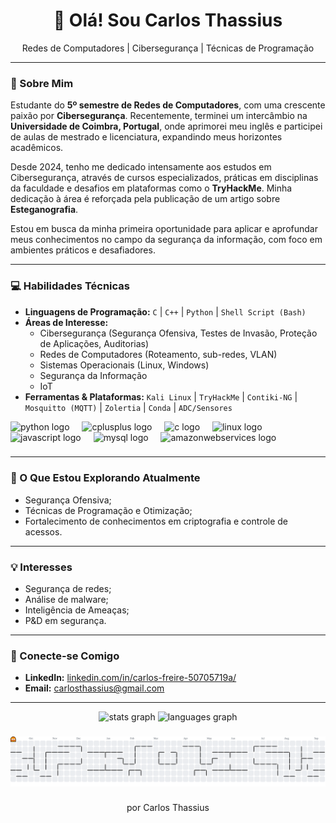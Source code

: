 <div align="center">
  <h1>👋 Olá! Sou Carlos Thassius</h1>
  <p>Redes de Computadores | Cibersegurança | Técnicas de Programação</p>
</div>

---

### 🚀 Sobre Mim

Estudante do **5º semestre de Redes de Computadores**, com uma crescente paixão por **Cibersegurança**. Recentemente, terminei um intercâmbio na **Universidade de Coimbra, Portugal**, onde aprimorei meu inglês e participei de aulas de mestrado e licenciatura, expandindo meus horizontes acadêmicos.

Desde 2024, tenho me dedicado intensamente aos estudos em Cibersegurança, através de cursos especializados, práticas em disciplinas da faculdade e desafios em plataformas como o **TryHackMe**. Minha dedicação à área é reforçada pela publicação de um artigo sobre **Esteganografia**.

Estou em busca da minha primeira oportunidade para aplicar e aprofundar meus conhecimentos no campo da segurança da informação, com foco em ambientes práticos e desafiadores.

---

### 💻 Habilidades Técnicas

* **Linguagens de Programação:** `C` | `C++` | `Python` | `Shell Script (Bash)`
* **Áreas de Interesse:**
    * Cibersegurança (Segurança Ofensiva, Testes de Invasão, Proteção de Aplicações, Auditorias)
    * Redes de Computadores (Roteamento, sub-redes, VLAN)
    * Sistemas Operacionais (Linux, Windows)
    * Segurança da Informação
    * IoT
* **Ferramentas & Plataformas:** `Kali Linux` | `TryHackMe` | `Contiki-NG` | `Mosquitto (MQTT)` | `Zolertia` | `Conda` | `ADC/Sensores`

<div align="left">
  <img src="https://cdn.jsdelivr.net/gh/devicons/devicon/icons/python/python-original.svg" height="40" alt="python logo"  />
  <img width="12" />
  <img src="https://cdn.jsdelivr.net/gh/devicons/devicon/icons/cplusplus/cplusplus-original.svg" height="40" alt="cplusplus logo"  />
  <img width="12" />
  <img src="https://cdn.jsdelivr.net/gh/devicons/devicon/icons/c/c-original.svg" height="40" alt="c logo"  />
  <img width="12" />
  <img src="https://cdn.jsdelivr.net/gh/devicons/devicon/icons/linux/linux-original.svg" height="40" alt="linux logo"  />
  <img width="12" />
  <img src="https://cdn.jsdelivr.net/gh/devicons/devicon/icons/javascript/javascript-original.svg" height="40" alt="javascript logo"  />
  <img width="12" />
  <img src="https://cdn.jsdelivr.net/gh/devicons/devicon/icons/mysql/mysql-original.svg" height="40" alt="mysql logo"  />
  <img width="12" />
  <img src="https://cdn.jsdelivr.net/gh/devicons/devicon/icons/amazonwebservices/amazonwebservices-line-wordmark.svg" height="40" alt="amazonwebservices logo"  />
</div>

###

---

### 🌱 O Que Estou Explorando Atualmente

* Segurança Ofensiva;
* Técnicas de Programação e Otimização;
* Fortalecimento de conhecimentos em criptografia e controle de acessos.

---

### 💡 Interesses

* Segurança de redes;
* Análise de malware;
* Inteligência de Ameaças;
* P&D em segurança.

---

### 🤝 Conecte-se Comigo

* **LinkedIn:** [linkedin.com/in/carlos-freire-50705719a/](https://www.linkedin.com/in/carlos-freire-50705719a/)
* **Email:** [carlosthassius@gmail.com](mailto:carlosthassius@gmail.com)

---

<div align="center">
  <img src="https://github-readme-stats.vercel.app/api?username=carlosthassius&hide_title=false&hide_rank=false&show_icons=true&include_all_commits=true&count_private=true&disable_animations=false&theme=dracula&locale=en&hide_border=false&order=1" height="150" alt="stats graph"  />
  <img src="https://github-readme-stats.vercel.app/api/top-langs?username=carlosthassius&locale=en&hide_title=false&layout=compact&card_width=320&langs_count=5&theme=dracula&hide_border=false&order=2" height="150" alt="languages graph"  />
</div>

###

<picture>
  <source media="(prefers-color-scheme: dark)" srcset="https://raw.githubusercontent.com/carlosthassius/carlosthassius/output/pacman-contribution-graph-dark.svg">
  <source media="(prefers-color-scheme: light)" srcset="https://raw.githubusercontent.com/carlosthassius/carlosthassius/output/pacman-contribution-graph.svg">
  <img alt="pacman contribution graph" src="https://raw.githubusercontent.com/carlosthassius/carlosthassius/output/pacman-contribution-graph.svg">
</picture>

###

<div align="center">
  <p>
    por Carlos Thassius
  </p>
</div>

